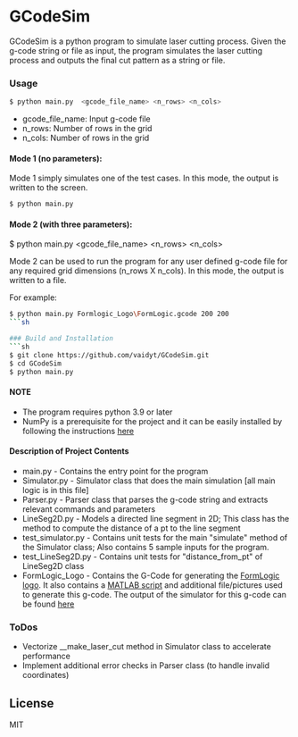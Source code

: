 # GCodeSim

GCodeSim is a python program to simulate laser cutting process. Given the g-code string or file as input, the program simulates the laser cutting process and outputs the final cut pattern as a string or file.

### Usage
```sh
$ python main.py  <gcode_file_name> <n_rows> <n_cols>
```
- gcode_file_name: Input g-code file
- n_rows: Number of rows in the grid
- n_cols: Number of rows in the grid

#### Mode 1 (no parameters):

Mode 1 simply simulates one of the test cases. In this mode, the output is written to the screen.

```sh
$ python main.py
```

#### Mode 2 (with three parameters):

$ python main.py  <gcode_file_name> <n_rows> <n_cols>

Mode 2 can be used to run the program for any user defined g-code file for any required grid dimensions (n_rows X n_cols). In this mode, the output is written to a file.

For example:
```sh
$ python main.py Formlogic_Logo\FormLogic.gcode 200 200
```sh

### Build and Installation
```sh
$ git clone https://github.com/vaidyt/GCodeSim.git
$ cd GCodeSim
$ python main.py
```

#### NOTE

- The program requires python 3.9 or later
- NumPy is a prerequisite for the project and it can be easily installed by following the instructions [here](https://numpy.org/install/)


#### Description of Project Contents
- main.py - Contains the entry point for the program
- Simulator.py - Simulator class that does the main simulation [all main logic is in this file]
- Parser.py - Parser class that parses the g-code string and extracts relevant commands and parameters
- LineSeg2D.py - Models a directed line segment in 2D; This class has the method to compute the distance of a pt to the line segment
- test_simulator.py - Contains unit tests for the main "simulate" method of the Simulator class; Also contains 5 sample inputs for the program.
- test_LineSeg2D.py - Contains unit tests for "distance_from_pt" of LineSeg2D class
- FormLogic_Logo - Contains the G-Code for generating the [FormLogic logo](https://github.com/vaidyt/GCodeSim/blob/main/Formlogic_Logo/MATLAB/formLogicLogo.jpg). It also contains a [MATLAB script](https://github.com/vaidyt/GCodeSim/blob/main/Formlogic_Logo/MATLAB/generateFormLogicLogo.m) and additional file/pictures used to generate this g-code. The output of the simulator for this g-code can be found [here](https://github.com/vaidyt/GCodeSim/blob/main/Formlogic_Logo/FormLogic_logo_generated_output.txt)

### ToDos
- Vectorize __make_laser_cut method in Simulator class to accelerate performance
- Implement additional error checks in Parser class (to handle invalid coordinates)


License
----

MIT
